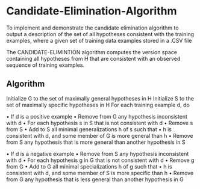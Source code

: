 # Candidate-Elimination-Algorithm

To implement and demonstrate the candidate elimination algorithm to output a description of the set of all hypotheses consistent with the training examples, where a given set of training data examples stored in a .CSV file

The CANDIDATE-ELIMINTION algorithm computes the version space containing all hypotheses from H that are consistent with an observed sequence of training examples.

## Algorithm
Initialize G to the set of maximally general hypotheses in H
Initialize S to the set of maximally specific hypotheses in H
For each training example d, do

• If d is a positive example
  • Remove from G any hypothesis inconsistent with d
  • For each hypothesis s in S that is not consistent with d
      • Remove s from S
      • Add to S all minimal generalizations h of s such that
          • h is consistent with d, and some member of G is more general than h
      • Remove from S any hypothesis that is more general than another hypothesis in S

• If d is a negative example
  • Remove from S any hypothesis inconsistent with d
  • For each hypothesis g in G that is not consistent with d
      • Remove g from G
      • Add to G all minimal specializations h of g such that
        • h is consistent with d, and some member of S is more specific than h
      • Remove from G any hypothesis that is less general than another hypothesis in G
